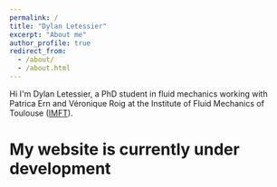 ```yaml
---
permalink: /
title: "Dylan Letessier"
excerpt: "About me"
author_profile: true
redirect_from: 
  - /about/
  - /about.html
---
```


Hi I'm Dylan Letessier, a PhD student in fluid mechanics working with Patrica Ern and Véronique Roig at the Institute of Fluid Mechanics of Toulouse ([IMFT](https://www.imft.fr/)).

My website is currently under development 
=======
